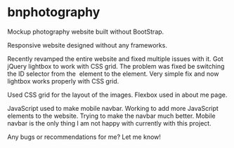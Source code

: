 # bnphotography
Mockup photography website built without BootStrap.

Responsive website designed without any frameworks. 

Recently revamped the entire website and fixed multiple issues with it. Got jQuery lightbox to
work with CSS grid. The problem was fixed be switching the ID selector from the <img> element to
the <a> element. Very simple fix and now lightbox works properly with CSS grid.

Used CSS grid for the layout of the images. Flexbox used in about me page. 

JavaScript used to make mobile navbar. Working to add more JavaScript elements to the website. 
Trying to make the navbar much better. Mobile navbar is the only thing I am not happy with 
currently with this project.

Any bugs or recommendations for me? Let me know!
